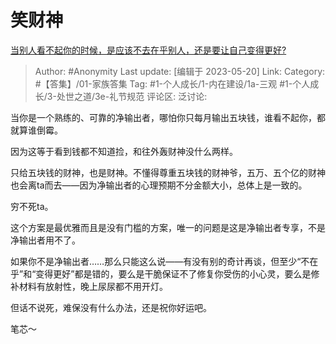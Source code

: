 # 笑财神
[当别人看不起你的时候，是应该不去在乎别人，还是要让自己变得更好?](https://www.zhihu.com/question/524690504/answer/3037068817)

> Author: #Anonymity
> Last update: [编辑于 2023-05-20]
> Link:
> Category: #【答集】/01-家族答集
> Tag: #1-个人成长/1-内在建设/1a-三观 #1-个人成长/3-处世之道/3e-礼节规范
> 评论区:
> 泛讨论:

当你是一个熟练的、可靠的净输出者，哪怕你只每月输出五块钱，谁看不起你，都就算谁倒霉。

因为这等于看到钱都不知道捡，和往外轰财神没什么两样。

只给五块钱的财神，也是财神。不懂得尊重五块钱的财神爷，五万、五个亿的财神也会离ta而去——因为净输出者的心理预期不分金额大小，总体上是一致的。

穷不死ta。

这个方案是最优雅而且是没有门槛的方案，唯一的问题是这是净输出者专享，不是净输出者用不了。

如果你不是净输出者……那么只能这么说——有没有别的奇计再谈，但至少“不在乎”和“变得更好”都是错的，要么是干脆保证不了修复你受伤的小心灵，要么是修补材料有放射性，晚上尿尿都不用开灯。

但话不说死，难保没有什么办法，还是祝你好运吧。

笔芯～
